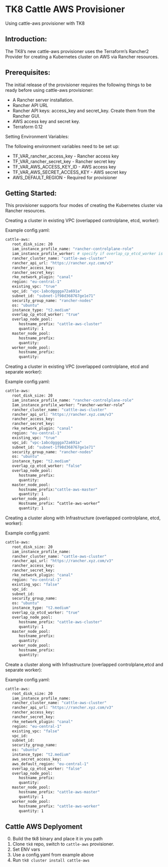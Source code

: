 # TK8 Cattle AWS Provisioner

Using cattle-aws provisioner with TK8

## Introduction:

The TK8’s new cattle-aws provisioner uses the Terraform’s Rancher2 Provider for creating a Kubernetes cluster on AWS via Rancher resources.

## Prerequisites:

The initial release of the provisioner requires the following things to be ready before using cattle-aws provisioner:

* A Rancher server installation.
* Rancher API URL
* Rancher API keys: access_key and secret_key. Create them from the Rancher GUI.
* AWS access key and secret key.
* Terraform 0.12

Setting Environment Variables:

The following environment variables need to be set up:

* TF_VAR_rancher_access_key - Rancher access key
* TF_VAR_rancher_secret_key - Rancher secret key
* TF_VAR_AWS_ACCESS_KEY_ID - AWS access key
* TF_VAR_AWS_SECRET_ACCESS_KEY - AWS secret key
* AWS_DEFAULT_REGION - Required for provisioner

## Getting Started:

This provisioner supports four modes of creating the Kubernetes cluster via Rancher resources.

Creating a cluster in existing VPC (overlapped controlplane, etcd, worker):

Example config.yaml:

```bash
cattle-aws:
   root_disk_size: 20
   iam_instance_profile_name: "rancher-controlplane-role"
   iam_instance_profile_worker: # specify if overlap_cp_etcd_worker is false and existing_vpc is true
   rancher_cluster_name: "cattle-aws-cluster"
   rancher_api_url: "https://rancher.xyz.com/v3"
   rancher_access_key:
   rancher_secret_key:
   rke_network_plugin: "canal"
   region: "eu-central-1"
   existing_vpc: "true"
   vpc_id: "vpc-1abcdgggga72a691a"
   subnet_id: "subnet-1f98d368767ge1e71"
   security_group_name: "rancher-nodes"
   os: "ubuntu"
   instance_type: "t2.medium"
   overlap_cp_etcd_worker: "true"
   overlap_node_pool:
      hostname_prefix: "cattle-aws-cluster"
      quantity: 1
   master_node_pool:
      hostname_prefix:
      quantity:
   worker_node_pool:
      hostname_prefix:
      quantity:
```

Creating a cluster in existing VPC (overlapped controlplane, etcd and separate worker):

Example config.yaml:

```bash
cattle-aws:
   root_disk_size: 20
   iam_instance_profile_name: "rancher-controlplane-role"
   Iam_instance_profile_worker: “rancher-worker-role”        
   rancher_cluster_name: "cattle-aws-cluster"
   rancher_api_url: "https://rancher.xyz.com/v3"
   rancher_access_key:
   rancher_secret_key:
   rke_network_plugin: "canal"
   region: "eu-central-1"
   existing_vpc: "true"
   vpc_id: "vpc-1abcdgggga72a691a"
   subnet_id: "subnet-1f98d368767ge1e71"
   security_group_name: "rancher-nodes"
   os: "ubuntu"
   instance_type: "t2.medium"
   overlap_cp_etcd_worker: "false"
   overlap_node_pool:
      hostname_prefix:
      quantity:
   master_node_pool:
      hostname_prefix:"cattle-aws-master"
      quantity: 1
   worker_node_pool:
      Hostname_prefix: “cattle-aws-worker”
      quantity: 1
```

Creating a cluster along with Infrastructure (overlapped controlplane, etcd, worker): 

Example config.yaml:

```bash
cattle-aws:
   root_disk_size: 20
   iam_instance_profile_name:
   rancher_cluster_name: "cattle-aws-cluster"
   rancher_api_url: "https://rancher.xyz.com/v3"
   rancher_access_key:
   rancher_secret_key:
   rke_network_plugin: "canal"
   region: "eu-central-1"
   existing_vpc: "false"
   vpc_id:
   subnet_id:
   security_group_name:
   os: "ubuntu"
   instance_type: "t2.medium"
   overlap_cp_etcd_worker: "true"
   overlap_node_pool:
      hostname_prefix: "cattle-aws-cluster"
      quantity: 1
   master_node_pool:
      hostname_prefix:
      quantity:
   worker_node_pool:
      hostname_prefix:
      quantity:
```

Create a cluster along with Infrastructure (overlapped controlplane,etcd and separate worker):

Example config.yaml:

```bash
cattle-aws:
   root_disk_size: 20
   iam_instance_profile_name:
   rancher_cluster_name: "cattle-aws-cluster"
   rancher_api_url: "https://rancher.xyz.com/v3"
   rancher_access_key:
   rancher_secret_key:
   rke_network_plugin: "canal"
   region: "eu-central-1"
   existing_vpc: "false"
   vpc_id:
   subnet_id:
   security_group_name:
   os: "ubuntu"
   instance_type: "t2.medium"
   aws_secret_access_key:
   aws_default_region: "eu-central-1"
   overlap_cp_etcd_worker: "false"
   overlap_node_pool:
      hostname_prefix:
      quantity:
   master_node_pool:
      hostname_prefix: "cattle-aws-master"
      quantity: 1
   worker_node_pool:
      hostname_prefix: "cattle-aws-worker"
      quantity: 1
```

## Cattle AWS Deplyoment

0. Build the tk8 binary and place it in you path
1. Clone `tk8` repo, switch to `cattle-aws` provisioner.
2. Set ENV vars
3. Use a config.yaml from example above
4. Run `tk8 cluster install cattle-aws`
